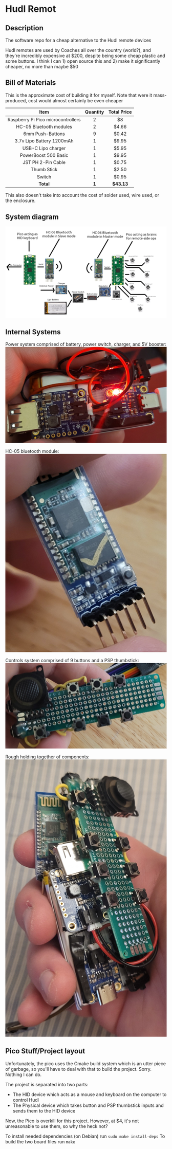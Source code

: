# Hudl Remot

## Description

The software repo for a cheap alternative to the Hudl remote devices

Hudl remotes are used by Coaches all over the country (world?), and they're incredibly expensive at \$200, despite being some cheap plastic and some buttons. I think I can 1) open source this and 2) make it significantly cheaper, no more than maybe $50

## Bill of Materials

This is the approximate cost of building it for myself.
Note that were it mass-produced, cost would almost certainly be even cheaper

| Item | Quantity | Total Price |
|:----:|:--------:|:-----------:|
| Raspberry Pi Pico microcontrollers | 2 | $8 |
| HC-05 Bluetooth modules | 2 | $4.66 |
| 6mm Push-Buttons | 9 | $0.42 |
| 3.7v Lipo Battery 1200mAh | 1 | $9.95 |
| USB-C Lipo charger | 1 | $5.95 |
| PowerBoost 500 Basic | 1 | $9.95 |
| JST PH 2-Pin Cable | 1 | $0.75 |
| Thumb Stick | 1 | $2.50
| Switch | 1 | $0.95 |
| __Total__ | __1__ | __$43.13__ |

This also doesn't take into account the cost of solder used, wire used, or the enclosure.

## System diagram

![system diagram](./docs/system-diagram.png)

## Internal Systems

Power system comprised of battery, power switch, charger, and 5V booster:
![power system](./docs/power-system.jpg)

HC-05 bluetooth module:
![hc05](./docs/hc05-module.jpg)

Controls system comprised of 9 buttons and a PSP thumbstick:
![controller](./docs/controls-system.jpg)

Rough holding together of components:
![rough system pre-finish](./docs/together.jpg)

## Pico Stuff/Project layout

Unfortunately, the pico uses the Cmake build system which is an utter piece of garbage, so you'll have to deal with that to build the project. Sorry. Nothing I can do.

The project is separated into two parts:
 * The HID device which acts as a mouse and keyboard on the computer to control Hudl
 * The Physical device which takes button and PSP thumbstick inputs and sends them to the HID device

Now, the Pico is overkill for this project. However, at $4, it's not unreasonable to use them, so why the heck not?

To install needed dependencies (on Debian) run `sudo make install-deps`
To build the two board files run `make`
